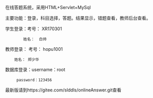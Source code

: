 在线答题系统，采用HTML+Servlet+MySql


主要功能：登录，科目选择，答题。结果显示，错题查看，教师后台查看。


学生登录：考号：   XR170301

 	        姓名：  白帅
                  
教师登录： 考号：  hopu1001

   		姓名： 郑少华

数据库登录：username：root

 		 password：123456
		
最新版请到https://gitee.com/slddls/onlineAnswer.git查看